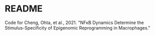 # README
 
Code for Cheng, Ohta, et al., 2021. "NFκB Dynamics Determine the Stimulus-Specificity of Epigenomic Reprogramming in Macrophages."

